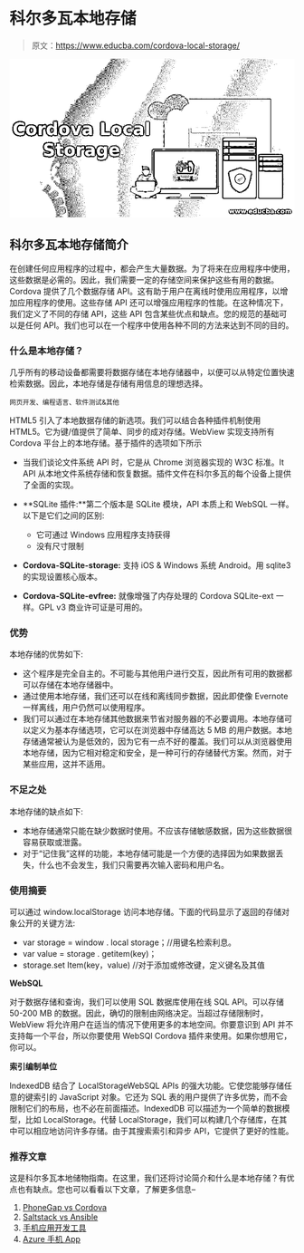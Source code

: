 # 科尔多瓦本地存储

> 原文：<https://www.educba.com/cordova-local-storage/>

![Cordova Local Storage](img/b9b937e16b84e4fbedb8ac32ded247a4.png)



## 科尔多瓦本地存储简介

在创建任何应用程序的过程中，都会产生大量数据。为了将来在应用程序中使用，这些数据是必需的。因此，我们需要一定的存储空间来保护这些有用的数据。Cordova 提供了几个数据存储 API。这有助于用户在离线时使用应用程序，以增加应用程序的使用。这些存储 API 还可以增强应用程序的性能。在这种情况下，我们定义了不同的存储 API，这些 API 包含某些优点和缺点。您的规范的基础可以是任何 API。我们也可以在一个程序中使用各种不同的方法来达到不同的目的。

### 什么是本地存储？

几乎所有的移动设备都需要将数据存储在本地存储器中，以便可以从特定位置快速检索数据。因此，本地存储是存储有用信息的理想选择。

<small>网页开发、编程语言、软件测试&其他</small>

HTML5 引入了本地数据存储的新选项。我们可以结合各种插件机制使用 HTML5。它为键/值提供了简单、同步的成对存储。WebView 实现支持所有 Cordova 平台上的本地存储。基于插件的选项如下所示

*   当我们谈论文件系统 API 时，它是从 Chrome 浏览器实现的 W3C 标准。It API 从本地文件系统存储和恢复数据。插件文件在科尔多瓦的每个设备上提供了全面的实现。
*   **SQLite 插件:**第二个版本是 SQLite 模块，API 本质上和 WebSQL 一样。以下是它们之间的区别:
    *   它可通过 Windows 应用程序支持获得
    *   没有尺寸限制

*   **Cordova-SQLite-storage:** 支持 iOS & Windows 系统 Android。用 sqlite3 的实现设置核心版本。
*   **Cordova-SQLite-evfree:** 就像增强了内存处理的 Cordova SQLite-ext 一样。GPL v3 商业许可证是可用的。

### 优势

本地存储的优势如下:

*   这个程序是完全自主的。不可能与其他用户进行交互，因此所有可用的数据都可以存储在本地存储器中。
*   通过使用本地存储，我们还可以在线和离线同步数据，因此即使像 Evernote 一样离线，用户仍然可以使用程序。
*   我们可以通过在本地存储其他数据来节省对服务器的不必要调用。本地存储可以定义为基本存储选项，它可以在浏览器中存储高达 5 MB 的用户数据。本地存储通常被认为是低效的，因为它有一点不好的覆盖。我们可以从浏览器使用本地存储，因为它相对稳定和安全，是一种可行的存储替代方案。然而，对于某些应用，这并不适用。

### 不足之处

本地存储的缺点如下:

*   本地存储通常只能在缺少数据时使用。不应该存储敏感数据，因为这些数据很容易获取或泄露。
*   对于“记住我”这样的功能，本地存储可能是一个方便的选择因为如果数据丢失，什么也不会发生，我们只需要再次输入密码和用户名。

### 使用摘要

可以通过 window.localStorage 访问本地存储。下面的代码显示了返回的存储对象公开的关键方法:

*   var storage = window . local storage；//用键名检索利息。
*   var value = storage . getitem(key)；
*   storage.set Item(key，value) //对于添加或修改键，定义键名及其值

**WebSQL**

对于数据存储和查询，我们可以使用 SQL 数据库使用在线 SQL API。可以存储 50-200 MB 的数据。因此，确切的限制由网络决定。当超过存储限制时，WebView 将允许用户在适当的情况下使用更多的本地空间。你要意识到 API 并不支持每一个平台，所以你要使用 WebSQl Cordova 插件来使用。如果你想用它，你可以。

**索引编制单位**

IndexedDB 结合了 LocalStorageWebSQL APIs 的强大功能。它使您能够存储任意的键索引的 JavaScript 对象。它还为 SQL 表的用户提供了许多优势，而不会限制它们的布局，也不必在前面描述。IndexedDB 可以描述为一个简单的数据模型，比如 LocalStorage。代替 LocalStorage，我们可以构建几个存储库，在其中可以相应地访问许多存储。由于其搜索索引和异步 API，它提供了更好的性能。

### 推荐文章

这是科尔多瓦本地储物指南。在这里，我们还将讨论简介和什么是本地存储？有优点也有缺点。您也可以看看以下文章，了解更多信息–

1.  [PhoneGap vs Cordova](https://www.educba.com/phonegap-vs-cordova/)
2.  [Saltstack vs Ansible](https://www.educba.com/saltstack-vs-ansible/)
3.  [手机应用开发工具](https://www.educba.com/mobile-app-design-software/)
4.  [Azure 手机 App](https://www.educba.com/azure-mobile-app/)





